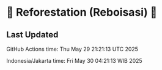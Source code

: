 
# 🌳 Reforestation (Reboisasi) 🌲

## Last Updated

GitHub Actions time: Thu May 29 21:21:13 UTC 2025

Indonesia/Jakarta time: Fri May 30 04:21:13 WIB 2025
